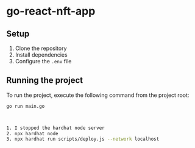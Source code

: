 # go-react-nft-app

<Your project description here>

## Setup

1. Clone the repository
2. Install dependencies
3. Configure the `.env` file

## Running the project

To run the project, execute the following command from the project root:

```sh
go run main.go



1. I stopped the hardhat node server
2. npx hardhat node
3. npx hardhat run scripts/deploy.js --network localhost

